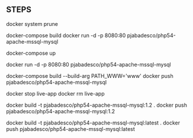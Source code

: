 ## STEPS
docker system prune

docker-compose build
docker run -d -p 8080:80 pjabadesco/php54-apache-mssql-mysql

docker-compose up

docker run -d -p 8080:80 pjabadesco/php54-apache-mssql-mysql

docker-compose build --build-arg PATH_WWW='www'
docker push pjabadesco/php54-apache-mssql-mysql

docker stop live-app
docker rm live-app

docker build -t pjabadesco/php54-apache-mssql-mysql:1.2 .
docker push pjabadesco/php54-apache-mssql-mysql:1.2

docker build -t pjabadesco/php54-apache-mssql-mysql:latest .
docker push pjabadesco/php54-apache-mssql-mysql:latest
